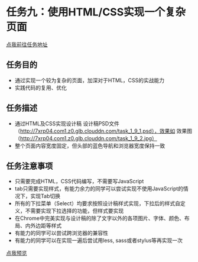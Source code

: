 # 任务九：使用HTML/CSS实现一个复杂页面
[点我前往任务地址](http://ife.baidu.com/course/detail/id/113)

## 任务目的
+ 通过实现一个较为复杂的页面，加深对于HTML，CSS的实战能力
+ 实践代码的复用、优化

## 任务描述
+ 通过HTML及CSS实现设计稿 设计稿PSD文件（http://7xrp04.com1.z0.glb.clouddn.com/task_1_9_1.psd），效果如 效果图（http://7xrp04.com1.z0.glb.clouddn.com/task_1_9_2.jpg）
+ 整个页面内容宽度固定，但头部的蓝色导航和浏览器宽度保持一致

## 任务注意事项
+ 只需要完成HTML，CSS代码编写，不需要写JavaScript
+ tab只需要实现样式，有能力余力的同学可以尝试实现不使用JavaScript的情况下，实现Tab切换
+ 所有的下拉菜单（Select）均要求按照设计稿样式实现，下拉后的样式自定义，不需要实现下拉选择的功能，但样式要实现
+ 在Chrome中完美实现与设计稿的除了文字以外的各项图片、字体、颜色、布局、内外边距等样式
+ 有能力的同学可以尝试跨浏览器的兼容性
+ 有能力的同学可以在实现一遍后尝试用less, sass或者stylus等再实现一次

[点我预览](https://houruyaogeili.github.io/baiduIFE/小薇学院/task7/dist/index.html)
